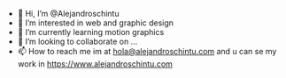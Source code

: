 - 👋 Hi, I’m @Alejandroschintu
- 👀 I’m interested in web and graphic design
- 🌱 I’m currently learning motion graphics
- 💞️ I’m looking to collaborate on ...
- 📫 How to reach me im at hola@alejandroschintu.com and u can se my work in https://www.alejandroschintu.com

<!---
Alejandroschintu/Alejandroschintu is a ✨ special ✨ repository because its `README.md` (this file) appears on your GitHub profile.
You can click the Preview link to take a look at your changes.
--->
